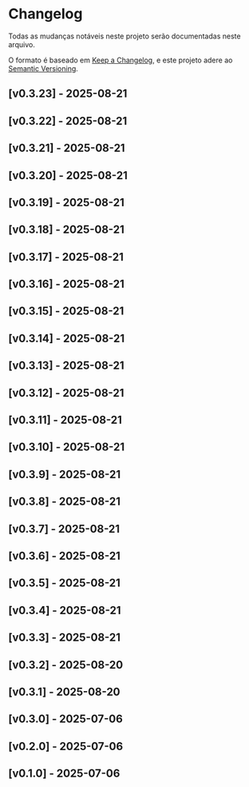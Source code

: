 # Changelog

Todas as mudanças notáveis neste projeto serão documentadas neste arquivo.

O formato é baseado em [Keep a Changelog](https://keepachangelog.com/en/1.0.0/),
e este projeto adere ao [Semantic Versioning](https://semver.org/spec/v2.0.0.html).

## [v0.3.23] - 2025-08-21


## [v0.3.22] - 2025-08-21


## [v0.3.21] - 2025-08-21


## [v0.3.20] - 2025-08-21


## [v0.3.19] - 2025-08-21


## [v0.3.18] - 2025-08-21


## [v0.3.17] - 2025-08-21


## [v0.3.16] - 2025-08-21


## [v0.3.15] - 2025-08-21


## [v0.3.14] - 2025-08-21


## [v0.3.13] - 2025-08-21


## [v0.3.12] - 2025-08-21


## [v0.3.11] - 2025-08-21


## [v0.3.10] - 2025-08-21


## [v0.3.9] - 2025-08-21


## [v0.3.8] - 2025-08-21


## [v0.3.7] - 2025-08-21


## [v0.3.6] - 2025-08-21


## [v0.3.5] - 2025-08-21


## [v0.3.4] - 2025-08-21


## [v0.3.3] - 2025-08-21


## [v0.3.2] - 2025-08-20


## [v0.3.1] - 2025-08-20


## [v0.3.0] - 2025-07-06


## [v0.2.0] - 2025-07-06


## [v0.1.0] - 2025-07-06


